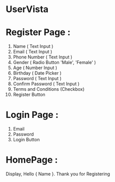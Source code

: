 # UserVista

# Register Page : 
1. Name ( Text Input )
2. Email ( Text Input )
3. Phone Number ( Text Input )
4. Gender ( Radio Button 'Male', 'Female' )
5. Age ( Number Input )
6. Birthday ( Date Picker )
7. Password ( Text Input )
8. Confirm Password ( Text Input )
9. Terms and Conditions (Checkbox)
10. Register Button

# Login Page :

1. Email
2. Password
3. Login Button

# HomePage :

Display, Hello { Name }. Thank you for Registering